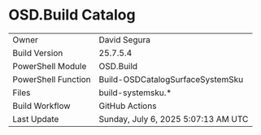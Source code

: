 ﻿# OSD.Build Catalog

| | |
|-|-|
| Owner | David Segura |
| Build Version | 25.7.5.4 |
| PowerShell Module | OSD.Build |
| PowerShell Function | Build-OSDCatalogSurfaceSystemSku |
| Files | build-systemsku.* |
| Build Workflow | GitHub Actions |
| Last Update | Sunday, July 6, 2025 5:07:13 AM UTC |
